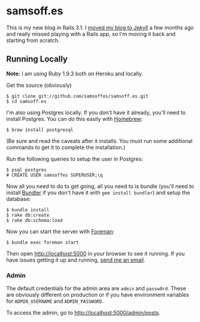 # samsoff.es

This is my new blog in Rails 3.1. I [moved my blog to Jekyll](http://samsoff.es/post/new-blog-on-github-and-jekyll/) a few months ago and really missed playing with a Rails app, so I'm moving it back and starting from scratch.

## Running Locally

**Note:** I am using Ruby 1.9.3 both on Heroku and locally.

Get the source (obviously)

    $ git clone git://github.com/samsoffes/samsoff.es.git
    $ cd samsoff.es

I'm also using Postgres locally. If you don't have it already, you'll need to install Postgres. You can do this easily with [Homebrew](https://github.com/mxcl/homebrew):

    $ brew install postgresql

(Be sure and read the caveats after it installs. You must run some additional commands to get it to complete the installation.)

Run the following queries to setup the user in Postgres:

    $ psql postgres
    # CREATE USER samsoffes SUPERUSER;\q

Now all you need to do to get going, all you need to is bundle (you'll need to install [Bundler](http://gembundler.com) if you don't have it with `gem install bundler`) and setup the database:

    $ bundle install
    $ rake db:create
    $ rake db:schema:load

Now you can start the server with [Foreman](https://github.com/ddollar/foreman):

    $ bundle exec foreman start

Then open <http://localhost:5000> in your browser to see it running. If you have issues getting it up and running, [send me an email](mailto:sam@samsoff.es).

### Admin

The default credentials for the admin area are `admin` and `passw0rd`. These are obviously different on production or if you have environment variables for `ADMIN_USERNAME` and `ADMIN_PASSWORD`.

To access the admin, go to <http://localhost:5000/admin/posts>.
